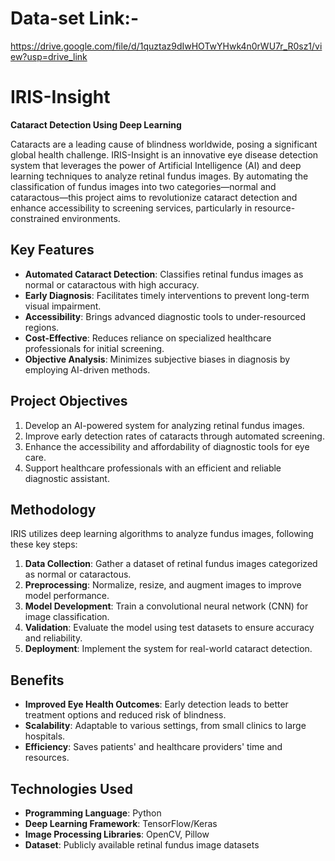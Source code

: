 # Data-set Link:-  
https://drive.google.com/file/d/1quztaz9dIwHOTwYHwk4n0rWU7r_R0sz1/view?usp=drive_link


# IRIS-Insight

**Cataract Detection Using Deep Learning**

Cataracts are a leading cause of blindness worldwide, posing a significant global health challenge. IRIS-Insight is an innovative eye disease detection system that leverages the power of Artificial Intelligence (AI) and deep learning techniques to analyze retinal fundus images. By automating the classification of fundus images into two categories—normal and cataractous—this project aims to revolutionize cataract detection and enhance accessibility to screening services, particularly in resource-constrained environments.

## Key Features
- **Automated Cataract Detection**: Classifies retinal fundus images as normal or cataractous with high accuracy.
- **Early Diagnosis**: Facilitates timely interventions to prevent long-term visual impairment.
- **Accessibility**: Brings advanced diagnostic tools to under-resourced regions.
- **Cost-Effective**: Reduces reliance on specialized healthcare professionals for initial screening.
- **Objective Analysis**: Minimizes subjective biases in diagnosis by employing AI-driven methods.

## Project Objectives
1. Develop an AI-powered system for analyzing retinal fundus images.
2. Improve early detection rates of cataracts through automated screening.
3. Enhance the accessibility and affordability of diagnostic tools for eye care.
4. Support healthcare professionals with an efficient and reliable diagnostic assistant.

## Methodology
IRIS utilizes deep learning algorithms to analyze fundus images, following these key steps:
1. **Data Collection**: Gather a dataset of retinal fundus images categorized as normal or cataractous.
2. **Preprocessing**: Normalize, resize, and augment images to improve model performance.
3. **Model Development**: Train a convolutional neural network (CNN) for image classification.
4. **Validation**: Evaluate the model using test datasets to ensure accuracy and reliability.
5. **Deployment**: Implement the system for real-world cataract detection.

## Benefits
- **Improved Eye Health Outcomes**: Early detection leads to better treatment options and reduced risk of blindness.
- **Scalability**: Adaptable to various settings, from small clinics to large hospitals.
- **Efficiency**: Saves patients' and healthcare providers' time and resources.



## Technologies Used
- **Programming Language**: Python
- **Deep Learning Framework**: TensorFlow/Keras
- **Image Processing Libraries**: OpenCV, Pillow
- **Dataset**: Publicly available retinal fundus image datasets


